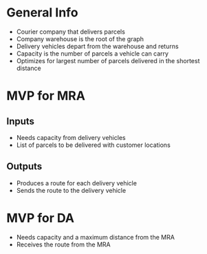 # General Info

- Courier company that delivers parcels
- Company warehouse is the root of the graph
- Delivery vehicles depart from the warehouse and returns
- Capacity is the number of parcels a vehicle can carry
- Optimizes for largest number of parcels delivered in the shortest distance

# MVP for MRA

## Inputs

- Needs capacity from delivery vehicles
- List of parcels to be delivered with customer locations

## Outputs

- Produces a route for each delivery vehicle
- Sends the route to the delivery vehicle

# MVP for DA

- Needs capacity and a maximum distance from the MRA
- Receives the route from the MRA
